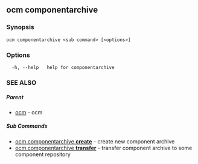 ## ocm componentarchive



### Synopsis

```
ocm componentarchive <sub command> [<options>]
```

### Options

```
  -h, --help   help for componentarchive
```

### SEE ALSO

##### Parent

* [ocm](ocm.md)	 - ocm


##### Sub Commands

* [ocm componentarchive <b>create</b>](ocm_componentarchive_create.md)	 - create new component archive
* [ocm componentarchive <b>transfer</b>](ocm_componentarchive_transfer.md)	 - transfer component archive to some component repository

